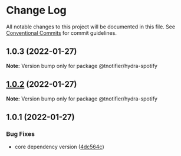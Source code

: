 # Change Log

All notable changes to this project will be documented in this file.
See [Conventional Commits](https://conventionalcommits.org) for commit guidelines.

## 1.0.3 (2022-01-27)

**Note:** Version bump only for package @tnotifier/hydra-spotify





## [1.0.2](https://github.com/tnotifier/hydra/compare/@tnotifier/hydra-spotify@1.0.1...@tnotifier/hydra-spotify@1.0.2) (2022-01-27)

**Note:** Version bump only for package @tnotifier/hydra-spotify





## 1.0.1 (2022-01-27)


### Bug Fixes

* core dependency version ([4dc564c](https://github.com/tnotifier/hydra/commit/4dc564cbff42c3780f0b32d1867a7dce97b27a28))
